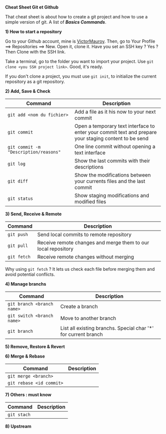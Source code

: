 **Cheat Sheet Git et Github**

That cheat sheet is about how to create a git project and how to use a simple version of git.
A list of ***Basics Commands***.

**1) How to start a repository**

Go to your Github account, mine is [VictorMauroy](https://github.com/VictorMauroy).
Then, go to Your Profile ==> Repositories ==> New.
Open it, clone it. Have you set an SSH key ? Yes ? Then Clone with the SSH link.

Take a terminal, go to the folder you want to import your project.
Use `git clone <you SSH project link>`.
Good, it's ready.

If you don't clone a project, you must use `git init`, to initialize the current repository as a git repository.

**2) Add, Save & Check**

| Command | Description |
| --- | --- |
| `git add <nom du fichier>` | Add a file as it his now to your next commit |
|`git commit`| Open a temporary text interface to enter your commit text and prepare your staging content to be send |
|`git commit -m "Description/reasons"`| One line commit without opening a text interface|
|`git log`|Show the last commits with their descriptions|
|`git diff`|Show the modifications between your currents files and the last commit|
|`git status`|Show staging modifications and modified files|

**3) Send, Receive & Remote**

| Command | Description |
| --- | --- |
| `git push` | Send local commits to remote repository|
| `git pull` | Receive remote changes and merge them to our local repository |
| `git fetch` | Receive remote changes without merging |

Why using `git fetch` ? It lets us check each file before merging them and avoid potential conflicts.

**4) Manage branchs**

| Command | Description |
| --- | --- |
|`git branch <branch name>`|Create a branch|
|`git switch <branch name>`|Move to another branch|
|`git branch`|List all existing branchs. Special char '*' for current branch|

**5) Remove, Restore & Revert**

**6) Merge & Rebase**

| Command | Description |
| --- | --- |
|`git merge <branch>`||
|`git rebase <id commit>`||
**7) Others : must know**

| Command | Description |
| --- | --- |
|`git stach`||


**8) Upstream**